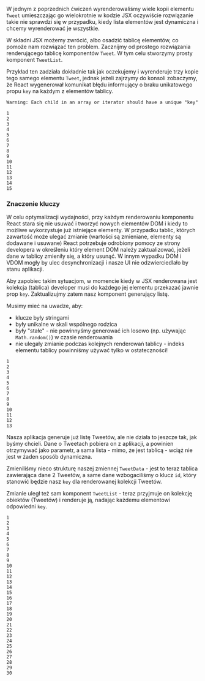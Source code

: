 W jednym z poprzednich ćwiczeń wyrenderowaliśmy wiele kopii elementu `Tweet` umieszczając go wielokrotnie w kodzie JSX oczywiście rozwiązanie takie nie sprawdzi się w przypadku, kiedy lista elementów jest dynamiczna i chcemy wyrenderować je wszystkie.

W składni JSX możemy zwrócić, albo osadzić tablicę elementów, co pomoże nam rozwiązać ten problem. Zacznijmy od prostego rozwiązania renderującego tablicę komponentów `Tweet`. W tym celu stworzymy prosty komponent `TweetList`.

Przykład ten zadziała dokładnie tak jak oczekujemy i wyrenderuje trzy kopie tego samego elementu `Tweet`, jednak jeżeli zajrzymy do konsoli zobaczymy, że React wygenerował komunikat błędu informujący o braku unikatowego propu `key` na każdym z elementów tablicy.

```html
Warning: Each child in an array or iterator should have a unique "key" prop.
```

```
1
2
3
4
5
6
7
8
9
10
11
12
13
14
15

```

### Znaczenie kluczy

W celu optymalizacji wydajności, przy każdym renderowaniu komponentu React stara się nie usuwać i tworzyć nowych elementów DOM i kiedy to możliwe wykorzystuje już istniejące elementy. W przypadku tablic, których zawartość może ulegać zmianie (wartości są zmieniane, elementy są dodawane i usuwane) React potrzebuje odrobiony pomocy ze strony developera w określeniu który element DOM należy zaktualizować, jeżeli dane w tablicy zmieniły się, a który usunąć. W innym wypadku DOM i VDOM mogły by ulec desynchronizacji i nasze UI nie odzwierciedlało by stanu aplikacji.

Aby zapobiec takim sytuacjom, w momencie kiedy w JSX renderowana jest kolekcja (tablica) developer musi do każdego jej elementu przekazać jawnie prop `key`. Zaktualizujmy zatem nasz komponent generujący listę.

Musimy mieć na uwadze, aby:

*   klucze były stringami
*   były unikalne w skali wspólnego rodzica
*   były "stałe" - nie powinnyśmy generować ich losowo (np. używając `Math.random()`) w czasie renderowania
*   nie ulegały zmianie podczas kolejnych renderowań tablicy - indeks elementu tablicy powinniśmy używać tylko w ostateczności!

```
1
2
3
4
5
6
7
8
9
10
11
12
13

```

Nasza aplikacja generuje już listę Tweetów, ale nie działa to jeszcze tak, jak byśmy chcieli. Dane o Tweetach pobiera on z aplikacji, a powinien otrzymywać jako parametr, a sama lista - mimo, że jest tablicą - wciąż nie jest w żaden sposób dynamiczna.

Zmieniliśmy nieco strukturę naszej zmiennej `TweetData` - jest to teraz tablica zawierająca dane 2 Tweetów, a same dane wzbogaciliśmy o klucz `id`, który stanowić będzie nasz `key` dla renderowanej kolekcji Tweetów.

Zmianie uległ też sam komponent `TweetList` - teraz przyjmuje on kolekcję obiektów (Tweetów) i renderuje ją, nadając każdemu elementowi odpowiedni `key`.

```
1
2
3
4
5
6
7
8
9
10
11
12
13
14
15
16
17
18
19
20
21
22
23
24
25
26
27
28
29
30

```